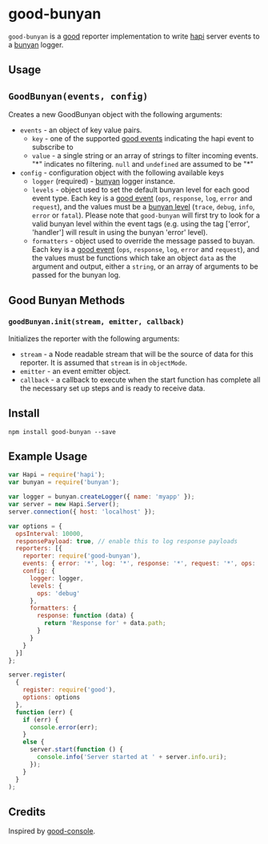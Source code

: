 good-bunyan
===

`good-bunyan` is a [good](https://github.com/hapijs/good) reporter implementation to write [hapi](http://hapijs.com/) server events to a [bunyan](https://github.com/trentm/node-bunyan/) logger.


## Usage

## `GoodBunyan(events, config)`
Creates a new GoodBunyan object with the following arguments:

- `events` - an object of key value pairs.
  - `key` - one of the supported [good events](https://github.com/hapijs/good) indicating the hapi event to subscribe to
  - `value` - a single string or an array of strings to filter incoming events. "\*" indicates no filtering. `null` and `undefined` are assumed to be "\*"
- `config` - configuration object with the following available keys
  - `logger` (required) - [bunyan](https://github.com/trentm/node-bunyan/) logger instance.
  - `levels` - object used to set the default bunyan level for each good event type. Each key is a [good event](https://github.com/hapijs/good) (`ops`, `response`, `log`, `error` and `request`), and the values must be a [bunyan level](https://github.com/trentm/node-bunyan#levels) (`trace`, `debug`, `info`, `error` or `fatal`). Please note that `good-bunyan` will first try to look for a valid bunyan level within the event tags (e.g. using the tag ['error', 'handler'] will result in using the bunyan 'error' level).
  - `formatters` - object used to override the message passed to buyan. Each key is a [good event](https://github.com/hapijs/good) (`ops`, `response`, `log`, `error` and `request`), and the values must be functions which take an object `data` as the argument and output, either a `string`, or an array of arguments to be passed for the bunyan log.

## Good Bunyan Methods
### `goodBunyan.init(stream, emitter, callback)`
Initializes the reporter with the following arguments:

- `stream` - a Node readable stream that will be the source of data for this reporter. It is assumed that `stream` is in `objectMode`.
- `emitter` - an event emitter object.
- `callback` - a callback to execute when the start function has complete all the necessary set up steps and is ready to receive data.

## Install

```
npm install good-bunyan --save
```

## Example Usage

```javascript
var Hapi = require('hapi');
var bunyan = require('bunyan');

var logger = bunyan.createLogger({ name: 'myapp' });
var server = new Hapi.Server();
server.connection({ host: 'localhost' });

var options = {
  opsInterval: 10000,
  responsePayload: true, // enable this to log response payloads
  reporters: [{
    reporter: require('good-bunyan'),
    events: { error: '*', log: '*', response: '*', request: '*', ops: '*' },
    config: {
      logger: logger,
      levels: {
        ops: 'debug'
      },
      formatters: {
        response: function (data) {
          return 'Response for' + data.path;
        }
      }
    }
  }]
};

server.register(
  {
    register: require('good'),
    options: options
  },
  function (err) {
    if (err) {
      console.error(err);
    }
    else {
      server.start(function () {
        console.info('Server started at ' + server.info.uri);
      });
    }
  }
);
```

## Credits

Inspired by [good-console](https://github.com/hapijs/good-console/).
